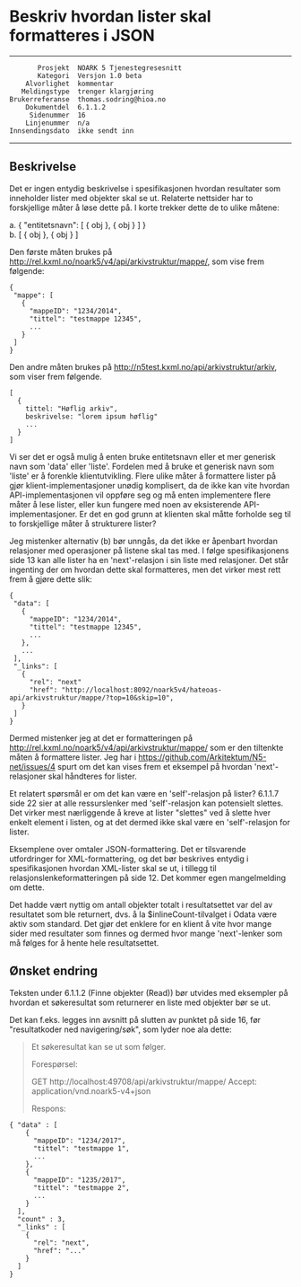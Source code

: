 Beskriv hvordan lister skal formatteres i JSON
==============================================

 ------------------  ---------------------------------
           Prosjekt  NOARK 5 Tjenestegresesnitt
           Kategori  Versjon 1.0 beta
        Alvorlighet  kommentar
       Meldingstype  trenger klargjøring
    Brukerreferanse  thomas.sodring@hioa.no
        Dokumentdel  6.1.1.2
         Sidenummer  16
        Linjenummer  n/a
    Innsendingsdato  ikke sendt inn
 ------------------  ---------------------------------

Beskrivelse
-----------

Det er ingen entydig beskrivelse i spesifikasjonen hvordan resultater
som inneholder lister med objekter skal se ut.  Relaterte nettsider
har to forskjellige måter å løse dette på.  I korte trekker dette de
to ulike måtene:

  a. { "entitetsnavn": [ { obj }, { obj } ] }  
  b. [ { obj }, { obj } ]

Den første måten brukes på
http://rel.kxml.no/noark5/v4/api/arkivstruktur/mappe/, som vise frem
følgende:

```
{
 "mappe": [
   {
     "mappeID": "1234/2014",
     "tittel": "testmappe 12345",
     ...
   }
 ]
}
```

Den andre måten brukes på
http://n5test.kxml.no/api/arkivstruktur/arkiv, som viser frem
følgende.

```
[
  {
    tittel: "Høflig arkiv",
    beskrivelse: "lorem ipsum høflig"
    ...
  }
]
```

Vi ser det er også mulig å enten bruke entitetsnavn eller et mer generisk 
navn som 'data' eller 'liste'. Fordelen med å bruke et generisk navn 
som 'liste' er å forenkle klientutvikling. Flere ulike måter å formattere
lister på gjør klient-implementasjoner
unødig komplisert, da de ikke kan vite hvordan API-implementasjonen
vil oppføre seg og må enten implementere flere måter å lese lister,
eller kun fungere med noen av eksisterende API-implementasjoner. Er
det en god grunn at klienten skal måtte forholde seg til to
forskjellige måter å strukturere lister?

Jeg mistenker alternativ (b) bør unngås, da det ikke er åpenbart
hvordan relasjoner med operasjoner på listene skal tas med.  I følge
spesifikasjonens side 13 kan alle lister ha en 'next'-relasjon i sin
liste med relasjoner.  Det står ingenting der om hvordan dette skal
formatteres, men det virker mest rett frem å gjøre dette slik:

```
{
 "data": [
   {
     "mappeID": "1234/2014",
     "tittel": "testmappe 12345",
     ...
   },
   ...
 ],
 "_links": [
   {
     "rel": "next"
     "href": "http://localhost:8092/noark5v4/hateoas-api/arkivstruktur/mappe/?top=10&skip=10",
   }
 ]
}
```

Dermed mistenker jeg at det er formatteringen på
http://rel.kxml.no/noark5/v4/api/arkivstruktur/mappe/ som er den
tiltenkte måten å formattere lister.  Jeg har i
https://github.com/Arkitektum/N5-net/issues/4 spurt om det kan vises
frem et eksempel på hvordan 'next'-relasjoner skal håndteres for
lister.

Et relatert spørsmål er om det kan være en 'self'-relasjon på lister?
6.1.1.7 side 22 sier at alle ressurslenker med 'self'-relasjon kan
potensielt slettes.  Det virker mest nærliggende å kreve at lister
"slettes" ved å slette hver enkelt element i listen, og at det dermed
ikke skal være en 'self'-relasjon for lister.

Eksemplene over omtaler JSON-formattering.  Det er tilsvarende
utfordringer for XML-formattering, og det bør beskrives entydig i
spesifikasjonen hvordan XML-lister skal se ut, i tillegg til
relasjonslenkeformatteringen på side 12.  Det kommer egen
mangelmelding om dette.

Det hadde vært nyttig om antall objekter totalt i resultatsettet var
del av resultatet som ble returnert, dvs. å la $inlineCount-tilvalget
i Odata være aktiv som standard.  Det gjør det enklere for en klient å
vite hvor mange sider med resultater som finnes og dermed hvor mange
'next'-lenker som må følges for å hente hele resultatsettet.

Ønsket endring
--------------

Teksten under 6.1.1.2 (Finne objekter (Read)) bør utvides med
eksempler på hvordan et søkeresultat som returnerer en liste med
objekter bør se ut.

Det kan f.eks. legges inn avsnitt på slutten av punktet på side 16,
før "resultatkoder ned navigering/søk", som lyder noe ala dette:

> Et søkeresultat kan se ut som følger.
>
> Forespørsel:
>
> GET http://localhost:49708/api/arkivstruktur/mappe/
> Accept: application/vnd.noark5-v4+json
> 
> Respons:

```
{ "data" : [
    {
      "mappeID": "1234/2017",
      "tittel": "testmappe 1",
      ...
    },
    {
      "mappeID": "1235/2017",
      "tittel": "testmappe 2",
      ...
    }
  ],
  "count" : 3,
  "_links" : [
    {
      "rel": "next",
      "href": "..."
    }
  ]
}
```
